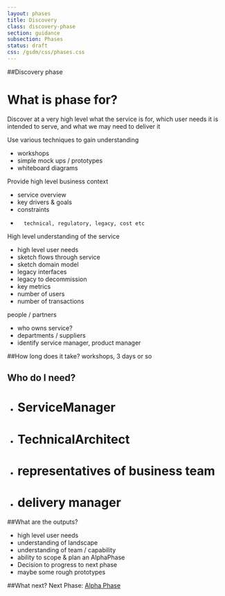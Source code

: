 ```yaml
---
layout: phases
title: Discovery
class: discovery-phase
section: guidance
subsection: Phases
status: draft
css: /gsdm/css/phases.css
---
```



##Discovery phase

# What is phase for?

Discover at a very high level what the service is for, which user needs it is intended to serve, and what we may need to deliver it

Use various techniques to gain understanding
- workshops
- simple mock ups / prototypes 
- whiteboard diagrams

Provide high level business context
-	service overview
-	key drivers & goals
-	constraints
-		technical, regulatory, legacy, cost etc
		
High level understanding of the service
-	high level user needs
-	sketch flows through service
-	sketch domain model
-	legacy interfaces
-	legacy to decommission
-	key metrics
 - number of users
 - number of transactions
	
people / partners
-	who owns service?
-	departments / suppliers
-	identify service manager, product manager

##How long does it take?
workshops, 3 days or so

## Who do I need?
- # ServiceManager
- # TechnicalArchitect
- # representatives of business team
- # delivery manager

##What are the outputs?
- high level user needs
- understanding of landscape
- understanding of team / capability
- ability to scope & plan an AlphaPhase
- Decision to progress to next phase
- maybe some rough prototypes

##What next?
Next Phase: [Alpha Phase](/guides/phases/alpha.html)